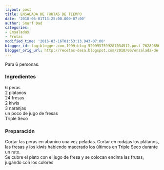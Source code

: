 ```yaml
---
layout: post
title: ENSALADA DE FRUTAS DE TIEMPO
date: '2010-06-01T13:25:00.000-07:00'
author: Smurf Dad
categories:
- Ensaladas
- Frutas
modified_time: '2016-03-16T01:53:13.943-07:00'
blogger_id: tag:blogger.com,1999:blog-5299957599287034512.post-7628985604898444613
blogger_orig_url: http://recetas-desa.blogspot.com/2010/06/ensalada-de-frutas-de-tiempo.html
---
```


Para 6 personas.<br /><h3>Ingredientes</h3>6 peras<br />2 plátanos<br />24 fresas<br />2 kiwis<br />3 naranjas<br />un poco de jugo de fresas<br />Triple Seco<br /><h3>Preparación</h3>Cortar las peras en abanico una vez peladas. Cortar en rodajas los plátanos, las fresas y los kiwis habiendo macerado los últimos en Triple Seco durante un rato.<br />Se cubre el plato con el jugo de fresa y se colocan encima las frutas, jugando con los colores